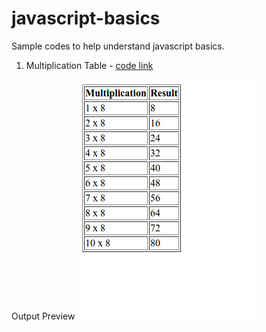 # javascript-basics
Sample codes to help understand javascript basics.
1) Multiplication Table - [code link](https://github.com/sandip8600/javascript-basics/blob/master/multiplication-table.html)

Output Preview  ![Image of Yaktocat](https://github.com/sandip8600/javascript-basics/blob/master/1.png)

